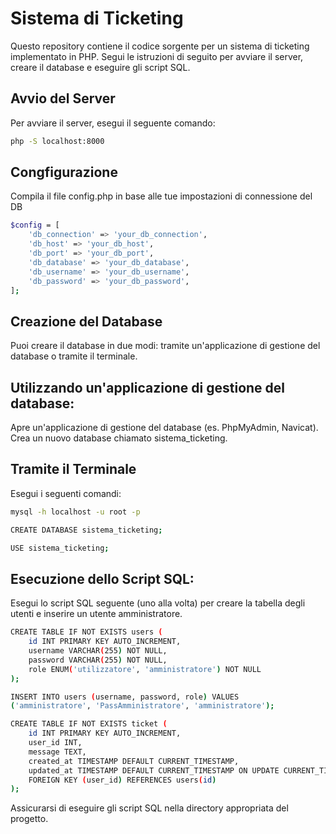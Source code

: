 # Sistema di Ticketing

Questo repository contiene il codice sorgente per un sistema di ticketing implementato in PHP. Segui le istruzioni di seguito per avviare il server, creare il database e eseguire gli script SQL.

## Avvio del Server
Per avviare il server, esegui il seguente comando:

```bash
php -S localhost:8000
```

## Congfigurazione 
Compila il file config.php in base alle tue impostazioni di connessione del DB

```bash
$config = [
    'db_connection' => 'your_db_connection',
    'db_host' => 'your_db_host',
    'db_port' => 'your_db_port',
    'db_database' => 'your_db_database',
    'db_username' => 'your_db_username',
    'db_password' => 'your_db_password',
];
```

## Creazione del Database
Puoi creare il database in due modi: tramite un'applicazione di gestione del database o tramite il terminale.

## Utilizzando un'applicazione di gestione del database:
Apre un'applicazione di gestione del database (es. PhpMyAdmin, Navicat).
Crea un nuovo database chiamato sistema_ticketing.

## Tramite il Terminale
Esegui i seguenti comandi:
```bash
mysql -h localhost -u root -p
```
```bash
CREATE DATABASE sistema_ticketing;
```
```bash
USE sistema_ticketing;
```

## Esecuzione dello Script SQL:
Esegui lo script SQL seguente (uno alla volta) per creare la tabella degli utenti e inserire un utente amministratore.
```bash
CREATE TABLE IF NOT EXISTS users (
    id INT PRIMARY KEY AUTO_INCREMENT,
    username VARCHAR(255) NOT NULL,
    password VARCHAR(255) NOT NULL,
    role ENUM('utilizzatore', 'amministratore') NOT NULL
);
```
```bash
INSERT INTO users (username, password, role) VALUES
('amministratore', 'PassAmministratore', 'amministratore');
```

```bash
CREATE TABLE IF NOT EXISTS ticket (
    id INT PRIMARY KEY AUTO_INCREMENT,
    user_id INT,
    message TEXT,
    created_at TIMESTAMP DEFAULT CURRENT_TIMESTAMP,
    updated_at TIMESTAMP DEFAULT CURRENT_TIMESTAMP ON UPDATE CURRENT_TIMESTAMP,
    FOREIGN KEY (user_id) REFERENCES users(id)
);
```

Assicurarsi di eseguire gli script SQL nella directory appropriata del progetto.
